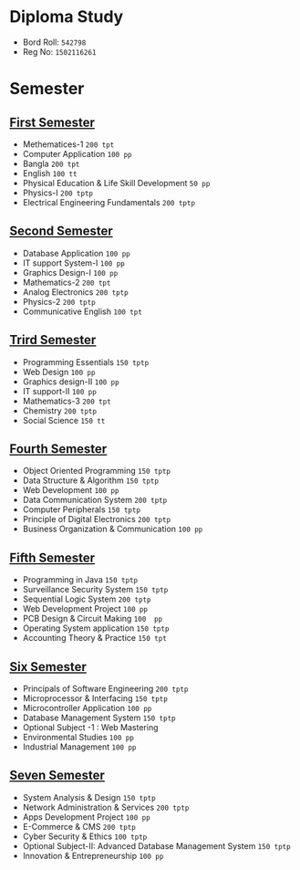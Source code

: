 # Diploma Study

* Bord Roll: `542798`
* Reg No: `1502116261`

# Semester
## [First Semester](https://drive.google.com/file/d/1-YCfZFxusjVjUxzwIVyKLjBPW6F1v_Ou/view)
* Methematices-1 `200 tpt`
* Computer Application `100 pp`
* Bangla `200 tpt`
* English `100 tt`
* Physical Education & Life Skill Development `50 pp`
* Physics-I `200 tptp`
* Electrical Engineering Fundamentals `200 tptp`

## [Second Semester](https://drive.google.com/file/d/1SCchHUYi4FLH6JJftwx8GdAgkoiXQBTA/view)
* Database Application `100 pp`
* IT support System-I `100 pp`
* Graphics Design-I `100 pp`
* Mathematics-2 `200 tpt`
* Analog Electronics `200 tptp`
* Physics-2 `200 tptp`
* Communicative English `100 tpt`

## [Trird Semester](https://drive.google.com/file/d/1d27CDRiYetCJZjuZLNEWxe425yFvCkTl/view?usp=sharing)
* Programming Essentials `150 tptp`
* Web Design `100 pp`
* Graphics design-II `100 pp`
* IT support-II `100 pp`
* Mathematics-3 `200 tpt`
* Chemistry `200 tptp`
* Social Science `150 tt`

## [Fourth Semester](https://drive.google.com/file/d/1gNMZzj8r-6poLERJDleSOuKfpTzFggvw/view?usp=sharing)
* Object Oriented Programming `150 tptp`
* Data Structure & Algorithm `150 tptp`
* Web Development `100 pp`
* Data Communication System `200 tptp`
* Computer Peripherals `150 tptp`
* Principle of Digital Electronics `200 tptp`
* Business Organization & Communication `100 pp`

## [Fifth Semester](https://drive.google.com/file/d/1FAzKrOUrSeTcZhpvfNLxyxharclCioCy/view?usp=sharing)
* Programming in Java `150 tptp`
* Surveillance Security System `150 tptp`
* Sequential Logic System `200 tptp`
* Web Development Project `100 pp`
* PCB Design & Circuit Making `100  pp`
* Operating System application `150 tptp`
* Accounting Theory & Practice `150 tpt`

## [Six Semester](https://drive.google.com/file/d/1hdpKeAeMhxh94qNdCusZfzugBJAMABtI/view?usp=sharing)
* Principals of Software Engineering `200 tptp`
* Microprocessor & Interfacing `150 tptp`
* Microcontroller Application `100 pp`
* Database Management System `150 tptp`
* Optional Subject -1 : Web Mastering
* Environmental Studies `100 pp`
* Industrial Management `100 pp`

## [Seven Semester](https://drive.google.com/file/d/1PGwnXnp28zodE3SQ1loYzVy7vp6WUjIQ/view?usp=sharing)
* System Analysis & Design `150 tptp`
* Network Administration & Services `200 tptp`
* Apps Development Project `100 pp`
* E-Commerce & CMS `200 tptp`
* Cyber Security & Ethics `100 tptp`
* Optional Subject-II: Advanced Database Management System `150 tptp`
* Innovation & Entrepreneurship `100 pp`
